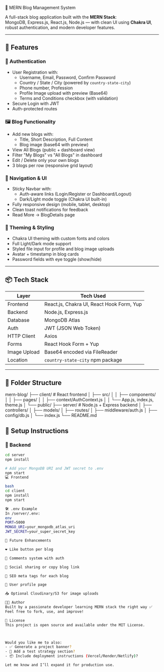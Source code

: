 📝 MERN Blog Management System

A full-stack blog application built with the **MERN Stack**:  
MongoDB, Express.js, React.js, Node.js — with clean UI using **Chakra UI**, robust authentication, and modern developer features.

---

## 🚀 Features

### 🔐 Authentication
- User Registration with:
  - Username, Email, Password, Confirm Password
  - Country / State / City (powered by `country-state-city`)
  - Phone number, Profession
  - Profile Image upload with preview (Base64)
  - Terms and Conditions checkbox (with validation)
- Secure Login with JWT
- Auth-protected routes

### 🖼 Blog Functionality
- Add new blogs with:
  - Title, Short Description, Full Content
  - Blog image (base64 with preview)
- View All Blogs (public + dashboard view)
- Filter "My Blogs" vs "All Blogs" in dashboard
- Edit / Delete only your own blogs
- 3 blogs per row (responsive grid layout)

### 🧭 Navigation & UI
- Sticky Navbar with:
  - Auth-aware links (Login/Register or Dashboard/Logout)
  - Dark/Light mode toggle (Chakra UI built-in)
- Fully responsive design (mobile, tablet, desktop)
- Clean toast notifications for feedback
- Read More → BlogDetails page

### 🌙 Theming & Styling
- Chakra UI theming with custom fonts and colors
- Full Light/Dark mode support
- Styled file input for profile and blog image uploads
- Avatar + timestamp in blog cards
- Password fields with eye toggle (show/hide)

---

## 📦 Tech Stack

| Layer       | Tech Used                                 |
|-------------|--------------------------------------------|
| Frontend    | React.js, Chakra UI, React Hook Form, Yup |
| Backend     | Node.js, Express.js                       |
| Database    | MongoDB Atlas                             |
| Auth        | JWT (JSON Web Token)                      |
| HTTP Client | Axios                                     |
| Forms       | React Hook Form + Yup                     |
| Image Upload| Base64 encoded via FileReader             |
| Location    | `country-state-city` npm package          |

---

## 📁 Folder Structure

mern-blog/
├── client/ # React frontend
│ ├── src/
│ │ ├── components/
│ │ ├── pages/
│ │ ├── context/AuthContext.js
│ │ └── App.js, index.js, theme.js
│ └── public/
├── server/ # Node.js + Express backend
│ ├── controllers/
│ ├── models/
│ ├── routes/
│ ├── middleware/auth.js
│ ├── config/db.js
│ └── index.js
└── README.md


## 🔧 Setup Instructions

### 🚀 Backend

```bash
cd server
npm install

# Add your MongoDB URI and JWT secret to .env
npm start
💻 Frontend

bash
cd client
npm install
npm start

🛠 .env Example
In /server/.env:
env
PORT=5000
MONGO_URI=your_mongodb_atlas_uri
JWT_SECRET=your_super_secret_key

📌 Future Enhancements

❤️ Like button per blog

💬 Comments system with auth

🔗 Social sharing or copy blog link

🧠 SEO meta tags for each blog

👤 User profile page

📥 Optional Cloudinary/S3 for image uploads

👨‍💻 Author
Built by a passionate developer learning MERN stack the right way ✅
Feel free to fork, use, and improve!

🧠 License
This project is open source and available under the MIT License.



Would you like me to also:
- ✅ Generate a project banner?
- 🧪 Add a test strategy section?
- 📦 Include deployment instructions (Vercel/Render/Netlify)?

Let me know and I’ll expand it for production use.
